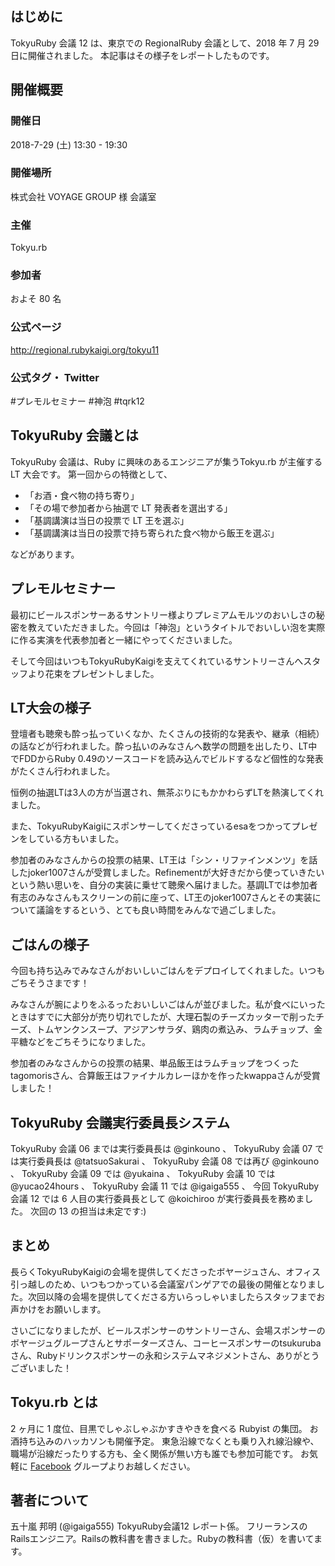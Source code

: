 ## はじめに

TokyuRuby 会議 12 は、東京での RegionalRuby 会議として、2018 年 7 月 29 日に開催されました。
本記事はその様子をレポートしたものです。

## 開催概要
### 開催日

2018-7-29 (土) 13:30 - 19:30

### 開催場所

株式会社 VOYAGE GROUP 様 会議室

### 主催

Tokyu.rb

### 参加者

およそ 80 名

### 公式ページ

http://regional.rubykaigi.org/tokyu11

### 公式タグ・ Twitter

\#プレモルセミナー
\#神泡
\#tqrk12

## TokyuRuby 会議とは

TokyuRuby 会議は、Ruby に興味のあるエンジニアが集うTokyu.rb が主催する LT 大会です。
第一回からの特徴として、

* 「お酒・食べ物の持ち寄り」
* 「その場で参加者から抽選で LT 発表者を選出する」
* 「基調講演は当日の投票で LT 王を選ぶ」
* 「基調講演は当日の投票で持ち寄られた食べ物から飯王を選ぶ」

などがあります。

## プレモルセミナー

最初にビールスポンサーあるサントリー様よりプレミアムモルツのおいしさの秘密を教えていただきました。今回は「神泡」というタイトルでおいしい泡を実際に作る実演を代表参加者と一緒にやってくださいました。

そして今回はいつもTokyuRubyKaigiを支えてくれているサントリーさんへスタッフより花束をプレゼントしました。

## LT大会の様子

登壇者も聴衆も酔っ払っていくなか、たくさんの技術的な発表や、継承（相続）の話などが行われました。酔っ払いのみなさんへ数学の問題を出したり、LT中でFDDからRuby 0.49のソースコードを読み込んでビルドするなど個性的な発表がたくさん行われました。

恒例の抽選LTは3人の方が当選され、無茶ぶりにもかかわらずLTを熱演してくれました。

また、TokyuRubyKaigiにスポンサーしてくださっているesaをつかってプレゼンをしている方もいました。

参加者のみなさんからの投票の結果、LT王は「シン・リファインメンツ」を話したjoker1007さんが受賞しました。Refinementが大好きだから使っていきたいという熱い思いを、自分の実装に乗せて聴衆へ届けました。基調LTでは参加者有志のみなさんもスクリーンの前に座って、LT王のjoker1007さんとその実装について議論をするという、とても良い時間をみんなで過ごしました。

## ごはんの様子

今回も持ち込みでみなさんがおいしいごはんをデプロイしてくれました。いつもごちそうさまです！

みなさんが腕によりをふるったおいしいごはんが並びました。私が食べにいったときはすでに大部分が売り切れでしたが、大理石製のチーズカッターで削ったチーズ、トムヤンクンスープ、アジアンサラダ、鶏肉の煮込み、ラムチョップ、金平糖などをごちそうになりました。

参加者のみなさんからの投票の結果、単品飯王はラムチョップをつくったtagomorisさん、合算飯王はファイナルカレーほかを作ったkwappaさんが受賞しました！

## TokyuRuby 会議実行委員長システム

TokyuRuby 会議 06 までは実行委員長は @ginkouno 、
TokyuRuby 会議 07 では実行委員長は @tatsuoSakurai 、
TokyuRuby 会議 08 では再び @ginkouno 、
TokyuRuby 会議 09 では @yukaina 、
TokyuRuby 会議 10 では @yucao24hours 、
TokyuRuby 会議 11 では @igaiga555 、
今回 TokyuRuby 会議 12 では 6 人目の実行委員長として @koichiroo が実行委員長を務めました。
次回の 13 の担当は未定です:)

## まとめ

長らくTokyuRubyKaigiの会場を提供してくださったボヤージュさん、オフィス引っ越しのため、いつもつかっている会議室パンゲアでの最後の開催となりました。次回以降の会場を提供してくださる方いらっしゃいましたらスタッフまでお声かけをお願いします。

さいごになりましたが、ビールスポンサーのサントリーさん、会場スポンサーのボヤージュグループさんとサポーターズさん、コーヒースポンサーのtsukurubaさん、Rubyドリンクスポンサーの永和システムマネジメントさん、ありがとうございました！

## Tokyu.rb とは

2 ヶ月に 1 度位、目黒でしゃぶしゃぶかすきやきを食べる Rubyist の集団。
お酒持ち込みのハッカソンも開催予定。 東急沿線でなくとも乗り入れ線沿線や、職場が沿線だったりする方も、全く関係が無い方も誰でも参加可能です。
お気軽に [Facebook](https://www.facebook.com/groups/928069233888488/) グループよりお越しください。

## 著者について
五十嵐 邦明 (@igaiga555)
TokyuRuby会議12 レポート係。
フリーランスのRailsエンジニア。Railsの教科書を書きました。Rubyの教科書（仮）を書いてます。
